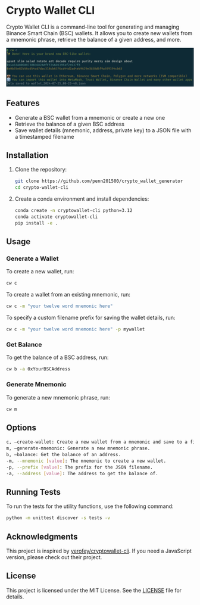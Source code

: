 # Crypto Wallet CLI

Crypto Wallet CLI is a command-line tool for generating and managing Binance Smart Chain (BSC) wallets. It allows you to create new wallets from a mnemonic phrase, retrieve the balance of a given address, and more.

![Crypto Wallet CLI](./images/create-new-wallet.png)


## Features

- Generate a BSC wallet from a mnemonic or create a new one
- Retrieve the balance of a given BSC address
- Save wallet details (mnemonic, address, private key) to a JSON file with a timestamped filename

## Installation

1. Clone the repository:

   ```bash
   git clone https://github.com/penn201500/crypto_wallet_generator
   cd crypto-wallet-cli
   ```
2. Create a conda environment and install dependencies:

   ```bash
   conda create -n cryptowallet-cli python=3.12
   conda activate cryptowallet-cli
   pip install -e .
   ```

## Usage

### Generate a Wallet

To create a new wallet, run:

```bash
cw c
```

To create a wallet from an existing mnemonic, run:

```bash
cw c -m "your twelve word mnemonic here"
```

To specify a custom filename prefix for saving the wallet details, run:

```bash
cw c -m "your twelve word mnemonic here" -p mywallet
```

### Get Balance

To get the balance of a BSC address, run:

```bash
cw b -a 0xYourBSCAddress
```

### Generate Mnemonic

To generate a new mnemonic phrase, run:

```bash
cw m
```

## Options

```bash
c, –create-wallet: Create a new wallet from a mnemonic and save to a file.
m, –generate-mnemonic: Generate a new mnemonic phrase.
b, –balance: Get the balance of an address.
-m, --mnemonic [value]: The mnemonic to create a new wallet.
-p, --prefix [value]: The prefix for the JSON filename.
-a, --address [value]: The address to get the balance of.
```

## Running Tests

To run the tests for the utility functions, use the following command:

```bash
python -m unittest discover -s tests -v
```

## Acknowledgments

This project is inspired by [yerofey/cryptowallet-cli](https://github.com/yerofey/cryptowallet-cli). If you need a JavaScript version, please check out their project.

## License

This project is licensed under the MIT License. See the [LICENSE](LICENSE) file for details.
